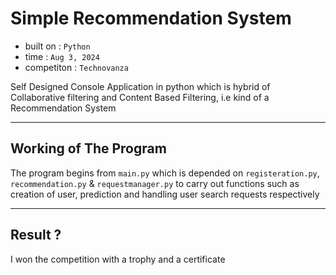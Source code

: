 # Simple Recommendation System

 - built on : ```Python```
 - time : ```Aug 3, 2024```
 - competiton : ```Technovanza```

Self Designed Console Application in python which is hybrid of Collaborative filtering and Content Based Filtering, i.e kind of a Recommendation System

---

## Working of The Program 
The program begins from ```main.py``` which is depended on ```registeration.py```, ```recommendation.py``` & ```requestmanager.py``` to carry out functions such as creation of user, prediction and handling user search requests respectively


---

## Result ?
I won the competition with a trophy and a certificate
